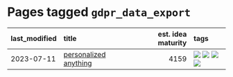 # Pages tagged `gdpr_data_export`

|last_modified|title|est. idea maturity|tags
|:---|:---|---:|:---|
|2023-07-11|[personalized anything](../personalized_anything.md)|4159|[![](https://img.shields.io/badge/tag-gdpr_data_export-d9f12f)](../tags/gdpr_data_export.md) [![](https://img.shields.io/badge/tag-llm-fe76cf)](../tags/llm.md) [![](https://img.shields.io/badge/tag-personalization-8fb3d)](../tags/personalization.md) [![](https://img.shields.io/badge/tag-productivity-8a140)](../tags/productivity.md)|